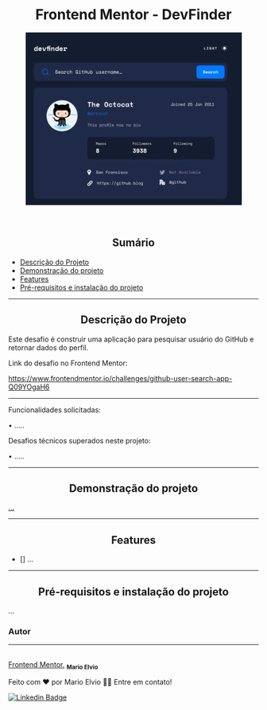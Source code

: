 ﻿<h1 align="center">Frontend Mentor - DevFinder</h1>

<p align="center">
<img src="src/assets/banner/preview.jpg"/>
</p>

<br>

<h2 id="about" align="center">Sumário</h2>

   * [Descrição do Projeto](#about)
   * [Demonstração do projeto](#demo-project)
   * [Features](#features)
   * [Pré-requisitos e instalação do projeto](#pre-req)

<hr/>

<h2 id="about" align="center">Descrição do Projeto</h2>

<p align="left">Este desafio é construir uma aplicação para pesquisar usuário do GitHub e retornar dados do perfil.</p>
<p align="left">Link do desafio no Frontend Mentor:</p>
<a href="https://www.frontendmentor.io/challenges/github-user-search-app-Q09YOgaH6">https://www.frontendmentor.io/challenges/github-user-search-app-Q09YOgaH6</a>
<hr>
<p align="left">Funcionalidades solicitadas:</p>
<p align="left">•	.....

<p align="left">Desafios técnicos superados neste projeto:</p>
<p align="left">•	.....

<hr/>

<h2 id="demo-project" align="center">Demonstração do projeto</h2>
<a href="#" align="left">...</a>

<hr/>

<h2 id="features" align="center">Features</h2>

- [] ...

<hr/>

<h2 id="pre-req" align="center">Pré-requisitos e instalação do projeto</h2>

<p align="left">...</p>

### Autor
---

<a href="https://marioelvio.com">
 <img style="border-radius: 50%;" src="https://avatars.githubusercontent.com/u/81795443?v=4" width="100px;" alt=""/>
 <br />
 <a href="#" align="left">Frontend Mentor.</a>
 <sub><b>Mario Elvio</b></sub></a> <a href="https://marioelvio.com" title="Mario Elvio"></a>


Feito com ❤️ por Mario Elvio 👋🏽 Entre em contato!

[![Linkedin Badge](https://img.shields.io/badge/-Mario_Elvio-blue?style=flat-square&logo=Linkedin&logoColor=white&link=https://www.linkedin.com/in/marioelvio/)](https://www.linkedin.com/in/marioelvio/)
